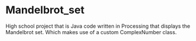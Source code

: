 # Mandelbrot_set
High school project that is Java code written in Processing that displays the Mandelbrot set. Which makes use of a custom ComplexNumber class.
